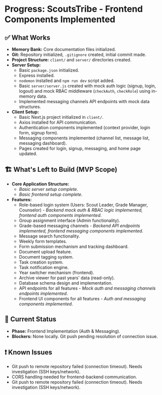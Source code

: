 # Progress: ScoutsTribe - Frontend Components Implemented

## ✅ What Works

- **Memory Bank:** Core documentation files initialized.
- **Git:** Repository initialized, `.gitignore` created, initial commit made.
- **Project Structure:** `client/` and `server/` directories created.
- **Server Setup:**
    - Basic `package.json` initialized.
    - Express installed.
    - `nodemon` installed and `npm run dev` script added.
    - Basic `server/server.js` created with mock auth logic (signup, login, logout) and mock RBAC middleware (`checkAuth`, `checkRole`) using in-memory data.
    - Implemented messaging channels API endpoints with mock data structures.
- **Client Setup:**
    - Basic Next.js project initialized in `client/`.
    - Axios installed for API communication.
    - Authentication components implemented (context provider, login form, signup form).
    - Messaging components implemented (channel list, message list, messaging dashboard).
    - Pages created for login, signup, messaging, and home page updated.

## 🏗️ What's Left to Build (MVP Scope)

- **Core Application Structure:**
    - *Basic server setup complete.*
    - *Basic frontend setup complete.*
- **Features:**
    - Role-based login system (Users: Scout Leader, Grade Manager, Counselor) - *Backend mock auth & RBAC logic implemented, frontend auth components implemented*.
    - Group assignment interface (Admin functionality).
    - Grade-based messaging channels - *Backend API endpoints implemented, frontend messaging components implemented*.
    - Message search functionality.
    - Weekly form templates.
    - Form submission mechanism and tracking dashboard.
    - Document upload feature.
    - Document tagging system.
    - Task creation system.
    - Task notification engine.
    - Year switcher mechanism (frontend).
    - Archive viewer for past years' data (read-only).
    - Database schema design and implementation.
    - API endpoints for all features - *Mock auth and messaging channels endpoints implemented*.
    - Frontend UI components for all features - *Auth and messaging components implemented*.

## 🚦 Current Status

- **Phase:** Frontend Implementation (Auth & Messaging).
- **Blockers:** None locally. Git push pending resolution of connection issue.

## ❗ Known Issues
- Git push to remote repository failed (connection timeout). Needs investigation (SSH keys/network).
- CORS handling needed for frontend-backend communication.
- Git push to remote repository failed (connection timeout). Needs investigation (SSH keys/network).
